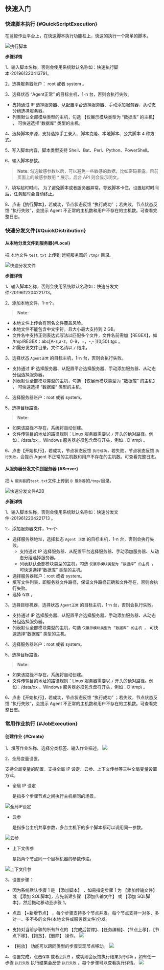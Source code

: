 ## 快速入门

### 快速脚本执行 {#QuickScriptExecution}

在蓝鲸作业平台上，在快速脚本执行功能栏上，快速的执行一个简单的脚本。

![执行脚本](../assets/执行脚本.gif)



**步骤详情**

1、输入脚本名称，否则会使用系统默认名称如：快速执行脚本-201961220413791。

2、选择服务器账户： root 或者 system 。

3、选择状态 “Agent正常” 的目标主机，1-n 台，否则会执行失败。

- 支持通过 IP 选择服务器、从配置平台选择服务器、手动添加服务器、从动态分组选择服务器。
- 列表默认全部模块类型的主机，勾选 【仅展示模块类型为 “数据库” 的主机】  ， 可快速选择“数据库” 类型的主机。

4、选择脚本来源，支持选择手工录入、脚本克隆、本地脚本、公共脚本 4 种方式。

5、写入脚本内容，脚本类型支持 Shell、Bat、Perl、Python、PowerShell。

6、输入脚本参数。

> **Note:**
> 勾选敏感参数以后，可以避免一些敏感的数据，比如密码暴露。目前页面上的敏感参数用 * 展示，后台 API 则会显示明文。

7、填写超时时间。
为了避免脚本或者服务器异常，导致脚本卡住，设置超时时间后，任务超时会自动终止。

8、点击【执行脚本】，若成功，节点状态反馈 “执行成功” ；若失败，节点状态反馈 “执行失败”，会提示 Agent 不正常的主机数和用户不存在的主机数。可查看完整日志。



### 快速分发文件{#QuickDistribution}

#### 从本地分发文件到服务器{#Local}

把 本地文件 `test.txt` 上传到 远程服务器的 `/tmp/` 目录。

![快速分发文件](../assets/快速分发文件.gif)

**步骤详情**

1、输入脚本名称，否则会使用系统默认名称如：快速分发文件-2019612204221713。

2、添加本地文件，1-n个。

>**Note:**
- 本地文件上传会有同名文件覆盖风险。
- 本地文件不能包含中文字符，且大小最大支持到 2 GB。
- 文件名中支持正则表达式写法以匹配多个文件，文件名前需加【REGEX】，如 /tmp/REGEX：abc[A-z,a-z，0-9，+，-,- ]{0,50}.tgc 。
- 如需分发文件目录，文件名请以 `/` 结束。

3、选择状态 `Agent正常` 的目标主机，1-n 台，否则会执行失败。

- 支持通过 IP 选择服务器、从配置平台选择服务器、手动添加服务器、从动态分组选择服务器。
- 列表默认全部模块类型的主机，勾选  【仅展示模块类型为 "数据库" 的主机】  ， 可快速选择 “数据库“ 类型的主机。

4、选择服务器账户：root 或者 system。

5、选择目标路径。

>**Note:**
- 如果该路径不存在，系统将自动创建。
- 文件传输目的地址的路径规则：Linux 服务器需要以 `/` 开头的绝对路径。例如：/data/xx 。Windows 服务器必须包含盘符开头，例如：D:\tmp\ 。

6、点击【开始执行】，若成功，节点状态反馈 `执行成功`，若失败，节点状态反馈 `执行失败`，会提示 Agent 不正常的主机数和用户不存在的主机数。可查看完整日志。

#### 从服务器分发文件到服务器 {#Server}

把 `A 服务器`的`test.txt`文件上传到 `B 服务器`的`/tmp/`目录。

![快速分发文件A2B](../assets/快速分发文件A2B.gif)

**步骤详情**

1、输入脚本名称，否则会使用系统默认名称如：快速分发文件-2019612204221713 。

2、添加服务器文件，1-n个

- 选择服务器地址，选择状态 `Agent 正常` 的目标主机，1-n 台，否则会执行失败。
  - 支持通过 IP 选择服务器、从配置平台选择服务器、手动添加服务器、从动态分组选择服务器。
  - 列表默认全部模块类型的主机，勾选 `仅展示模块类型为 “数据库” 的主机 `， 可快速选择“数据库” 类型的主机。
- 选择服务器账户：root 或者 system。
- 填写文件列表，即服务器文件路径，保证文件路径正确和文件存在，否则会执行失败。
- 选择 `保存` 。

3、选择目标机器，选择状态 `Agent正常` 的目标主机，1-n 台，否则会执行失败。

  - 支持通过 IP 选择服务器、从配置平台选择服务器、手动添加服务器、从动态分组选择服务器。
  - 列表默认全部模块类型的主机，勾选 `仅展示模块类型为 “数据库” 的主机 `， 可快速选择“数据库” 类型的主机。

4、选择服务器账户：root 或者 system。

5、选择目标路径。

>**Note:**
- 如果该路径不存在，系统将自动创建。
- 文件传输目的地址的路径规则：Linux 服务器需要以 `/` 开头的绝对路径。例如：/data/xx 。Windows 服务器必须包含盘符开头，例如：D:\tmp\ 。

6、点击【开始执行】，若成功，节点状态反馈 “执行成功” ；若失败，节点状态反馈 “执行失败”，会提示 Agent 不正常的主机数和用户不存在的主机数。可查看完整日志。


### 常用作业执行 {#JobExecution}
#### 创建作业 {#Create}

1、填写作业名称、选择分类标签、输入作业描述。
![](../assets/14956956997907.jpg)

2、全局变量设置。

支持全局变量的配置，支持全局 IP 设定、云参、上下文传参等三种全局变量设置方式。

- 全局 IP 设定

  是指多个步骤节点之间执行主机相同的场景。

![全局IP设定](../assets/全局IP设定-1561002894970.png)


- 云参

  是指多台主机共享参数，多台主机下的多个脚本都可以调用同一参数。

![云参](../assets/云参.png)


- 上下文传参

  是指两个节点同一个目标机器的参数传递。

![上下文传参](../assets/上下文传参.png)

3、设置步骤：

- 因为系统默认步骤 1 是 【添加脚本】 ，如需指定步骤 1 为 【添加传输文件】或 【添加 SQL脚本】，应先新建步骤 【添加传输文件】 或 【添加 SQL脚本】，然后拖动移动至步骤 1。
- 点击 【+新增节点】 ，每个步骤支持多个节点并发。每个节点支持一对多、多对一、多不多的文件(本地文件或服务器文件)分发。
- 支持对当前步骤的所有节点的 【完成后暂停】、【任务编辑】、【节点上移】、【节点下移】、【拖放】、【删除】 操作。
  ![](../assets/步骤1.png)

- 【拖放】 功能可以跨同类型的步骤实现节点移动。
  ![](../assets/步骤拖放.png)



4、设置完成，点击`保存` 或者`去执行` ，成功则会反馈执行结果`执行成功` ，如有任一步骤 `执行失败` 执行结果会反馈 `执行失败` ，每个步骤可以查看执行详情。
![](../assets/14956959657692.gif)
